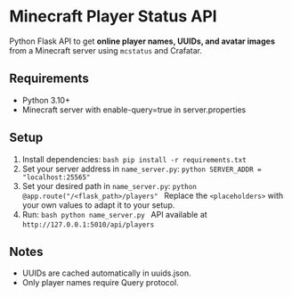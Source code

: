 # Minecraft Player Status API

Python Flask API to get **online player names, UUIDs, and avatar images** from a Minecraft server using `mcstatus` and Crafatar.

## Requirements
- Python 3.10+
- Minecraft server with enable-query=true in server.properties

## Setup
1. Install dependencies:
`bash
pip install -r requirements.txt
`
2. Set your server address in `name_server.py`:
`python
SERVER_ADDR = "localhost:25565"
`
3. Set your desired path in `name_server.py`:
`python
@app.route("/<flask_path>/players"
`
Replace the `<placeholders>` with your own values to adapt it to your setup.
4. Run:
`bash
python name_server.py
`
API available at `http://127.0.0.1:5010/api/players`

## Notes
- UUIDs are cached automatically in uuids.json.
- Only player names require Query protocol.